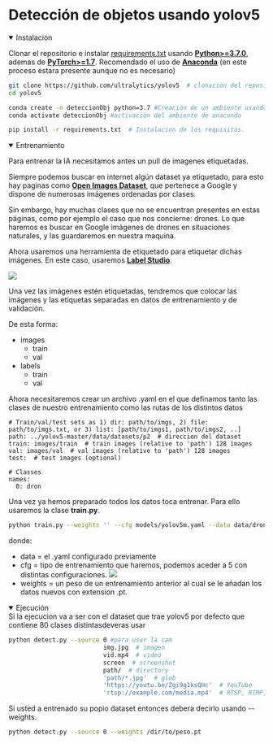 # Detección de objetos usando yolov5

<details open>
<summary>Instalación</summary>

Clonar el repositorio e instalar [requirements.txt](https://github.com/ultralytics/yolov5/blob/master/requirements.txt) usando
[**Python>=3.7.0**](https://www.python.org/), ademas de 
[**PyTorch>=1.7**](https://pytorch.org/get-started/locally/).
Recomendado el uso de [**Anaconda**](https://www.anaconda.com/products/distribution) (en este proceso estara presente aunque no es necesario)


```bash
git clone https://github.com/ultralytics/yolov5  # clonación del repositorio
cd yolov5

conda create -n deteccionObj python=3.7 #Creación de un ambiente usando python 3.7 en anaconda.
conda activate deteccionObj #activación del ambiente de anaconda

pip install -r requirements.txt  # Instalacion de los requisitos.
```

</details>

<details open>
<summary>Entrenamiento</summary>

Para entrenar la IA necesitamos antes un pull de imagenes etiquetadas.

Siempre podemos buscar en internet algún dataset ya etiquetado, para esto hay paginas como [**Open Images Dataset**](https://storage.googleapis.com/openimages/web/visualizer/index.html?set=train&type=detection&c=%2Fm%2F01m2v), que pertenece a Google y dispone de numerosas imágenes ordenadas por clases.

Sin embargo, hay muchas clases que no se encuentran presentes en estas páginas, como por ejemplo el caso que nos concierne: drones. Lo que haremos es buscar en Google imágenes de drones en situaciones naturales, y las guardaremos en nuestra maquina.

Ahora usaremos una herramienta de etiquetado para etiquetar dichas imágenes. En este caso, usaremos [**Label Studio**](https://labelstud.io/).

![](https://repository-images.githubusercontent.com/192640529/970b6900-817b-11eb-9f57-adf3f87c6ff9)

Una vez las imágenes estén etiquetadas, tendremos que colocar las imágenes y las etiquetas separadas en datos de entrenamiento y de validación.

De esta forma:

- images
    - train
    - val
-  labels
    - train
    - val

Ahora necesitaremos crear un archivo .yaml en el que definamos tanto las clases de nuestro entrenamiento como las rutas de los distintos datos

```yalm
# Train/val/test sets as 1) dir: path/to/imgs, 2) file: path/to/imgs.txt, or 3) list: [path/to/imgs1, path/to/imgs2, ..]
path: ../yolov5-master/data/datasets/p2  # direccion del dataset
train: images/train  # train images (relative to 'path') 128 images
val: images/val  # val images (relative to 'path') 128 images
test:  # test images (optional)

# Classes
names:
  0: dron
```

Una vez ya hemos preparado todos los datos toca entrenar. Para ello usaremos la clase **train.py**.

```bash 
python train.py --weights '' --cfg models/yolov5m.yaml --data data/drones.yaml
```

donde:
- data = el .yaml configurado previamente
- cfg = tipo de entrenamiento que haremos, podemos aceder a 5 con distintas configuraciones.
  ![](https://github.com/ultralytics/yolov5/releases/download/v1.0/model_comparison.png)
- weights = un peso de un entrenamiento anterior al cual se le añadan los datos nuevos con extension .pt.

</details>

<details open>
<summary>Ejecución</summary>
Si la ejecucion va a ser con el dataset que trae yolov5 por defecto que contiene 80 clases distintasdeveras usar

```bash 
python detect.py --source 0 #para usar la cam
                          img.jpg  # imagen
                          vid.mp4  # video
                          screen  # screenshot
                          path/  # directory
                          'path/*.jpg'  # glob
                          'https://youtu.be/Zgi9g1ksQHc'  # YouTube
                          'rtsp://example.com/media.mp4'  # RTSP, RTMP, HTTP stream
```
Si usted a entrenado su popio dataset entonces debera decirlo usando --weights.

```bash 
python detect.py --source 0 --weights /dir/to/peso.pt
```
</details>
